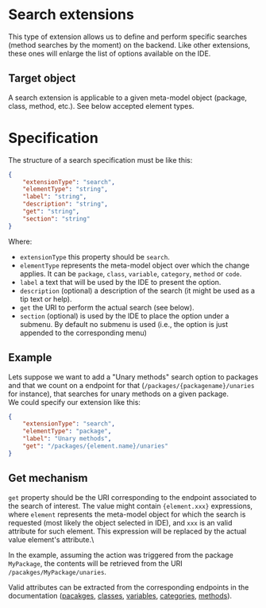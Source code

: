 # Search extensions

This type of extension allows us to define and perform specific searches (method searches by the moment) on the backend. Like other extensions, these ones will enlarge the list of options available on the IDE.

## Target object

A search extension is applicable to a given meta-model object (package, class, method, etc.). See below accepted element types.

# Specification

The structure of a search specification must be like this:

```json
{
	"extensionType": "search",
	"elementType": "string",
	"label": "string",
	"description": "string",
	"get": "string",
	"section": "string"
}
```

Where:

-   `extensionType` this property should be `search`.
-   `elementType` represents the meta-model object over which the change applies. It can be `package`, `class`, `variable`, `category`, `method` or `code`.
-   `label` a text that will be used by the IDE to present the option.
-   `description` (optional) a description of the search (it might be used as a tip text or help).
-   `get` the URI to perform the actual search (see below).
-   `section` (optional) is used by the IDE to place the option under a submenu. By default no submenu is used (i.e., the option is just appended to the corresponding menu)

## Example

Lets suppose we want to add a "Unary methods" search option to packages and that we count on a endpoint for that (`/packages/{packagename}/unaries` for instance), that searches for unary methods on a given package.\
We could specify our extension like this:

```json
{
	"extensionType": "search",
	"elementType": "package",
	"label": "Unary methods",
	"get": "/packages/{element.name}/unaries"
}
```

## Get mechanism

`get` property should be the URI corresponding to the endpoint associated to the search of interest.
The value might contain `{element.xxx}` expressions, where `element` represents the meta-model object for which the search is requested (most likely the object selected in IDE), and `xxx` is an valid attribute for such element. This expression will be replaced by the actual value element's attribute.\

In the example, assuming the action was triggered from the package `MyPackage`, the contents will be retrieved from the URI `/pacakges/MyPackage/unaries`.

Valid attributes can be extracted from the corresponding endpoints in the documentation ([pacakges](../code/packages/get.md), [classes](../code/classes/get.md), [variables](../code/classes/name/variables/get.md), [categories](../code/classes/name/categories/get.md), [methods](../code/methods/get.md)).
